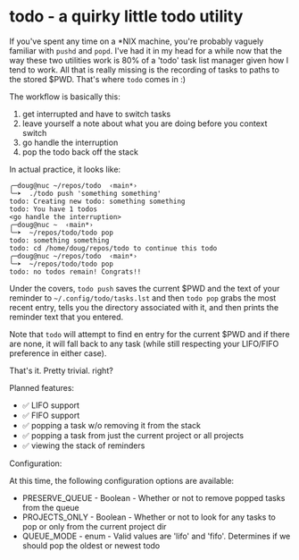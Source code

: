 # todo - a quirky little todo utility

If you've spent any time on a *NIX machine, you're probably vaguely familiar with
`pushd` and `popd`. I've had it in my head for a while now that the way these
two utilities work is 80% of a 'todo' task list manager given how I
tend to work. All that is really missing is the recording of tasks to paths to
the stored $PWD. That's where `todo` comes in :)

The workflow is basically this:
1. get interrupted and have to switch tasks
2. leave yourself a note about what you are doing before you context switch
3. go handle the interruption
4. pop the todo back off the stack

In actual practice, it looks like:
```
╭─doug@nuc ~/repos/todo  ‹main*›
╰─➤  ./todo push 'something something'
todo: Creating new todo: something something
todo: You have 1 todos
<go handle the interruption>
╭─doug@nuc ~  ‹main*›
╰─➤  ~/repos/todo/todo pop
todo: something something
todo: cd /home/doug/repos/todo to continue this todo
╭─doug@nuc ~/repos/todo  ‹main*›
╰─➤  ~/repos/todo/todo pop
todo: no todos remain! Congrats!!
```

Under the covers, `todo push` saves the current $PWD and the text of your reminder to
`~/.config/todo/tasks.lst` and then `todo pop` grabs the most recent entry,
tells you the directory associated with it, and then prints the reminder text
that you entered.

Note that `todo` will attempt to find en entry for the current $PWD and if there are
none, it will fall back to any task (while still respecting your LIFO/FIFO preference
in either case).

That's it. Pretty trivial. right?

Planned features:

- ✅ LIFO support
- ✅ FIFO support
- ✅ popping a task w/o removing it from the stack
- ✅ popping a task from just the current project or all projects
- ✅ viewing the stack of reminders

Configuration:

At this time, the following configuration options are available:
- PRESERVE_QUEUE - Boolean - Whether or not to remove popped tasks from the queue
- PROJECTS_ONLY - Boolean - Whether or not to look for any tasks to pop or only from the current project dir
- QUEUE_MODE - enum - Valid values are 'lifo' and 'fifo'. Determines if we should pop the oldest or newest todo
